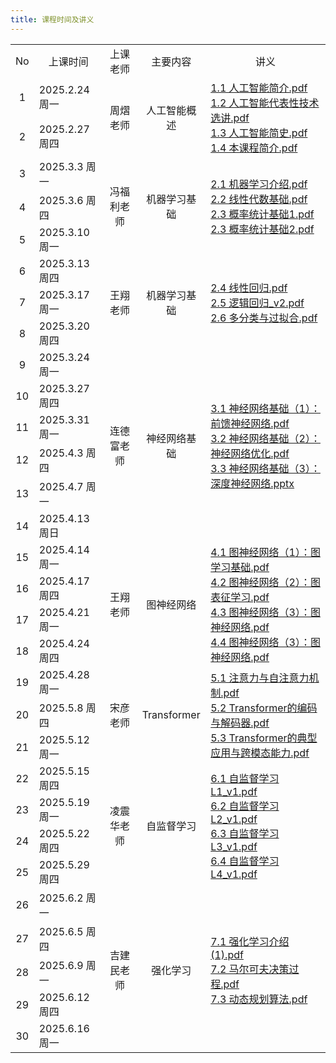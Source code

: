 ```yaml
---
title: 课程时间及讲义
---
```


<table>
  <tbody>
    <tr>
      <td align="center">No</td>
      <td align="center">上课时间</td>
      <td align="center">上课老师</td>
      <td align="center">主要内容</td>
      <td align="center">讲义</td>
    </tr>
    <tr>
      <td align="center">1</td>
      <td>2025.2.24 周一</td>
      <td rowspan="2" align="center">周熠老师</td>
      <td rowspan="2" align="center">人工智能概述</td>
      <td rowspan="2">
        <a href="./1.1 人工智能简介.pdf">1.1 人工智能简介.pdf</a><br />
        <a href="./1.2 人工智能代表性技术选讲.pdf">1.2 人工智能代表性技术选讲.pdf</a><br />
        <a href="./1.3 人工智能简史.pdf">1.3 人工智能简史.pdf</a><br />
        <a href="./1.4 本课程简介.pdf">1.4 本课程简介.pdf</a>
      </td>
    </tr>
    <tr>
      <td align="center">2</td>
      <td>2025.2.27 周四</td>
    </tr>
    <tr>
      <td align="center">3</td>
      <td>2025.3.3 周一</td>
      <td rowspan="3" align="center">冯福利老师</td>
      <td rowspan="3" align="center">机器学习基础</td>
      <td rowspan="3">
        <a href="./2.1 机器学习介绍.pdf">2.1 机器学习介绍.pdf</a><br />
        <a href="./2.2 线性代数基础.pdf">2.2 线性代数基础.pdf</a><br />
        <a href="./2.3 概率统计基础1.pdf">2.3 概率统计基础1.pdf</a><br />
        <a href="./2.3 概率统计基础2.pdf">2.3 概率统计基础2.pdf</a>
      </td>
    </tr>
    <tr>
      <td align="center">4</td>
      <td>2025.3.6 周四</td>
    </tr>
    <tr>
      <td align="center">5</td>
      <td>2025.3.10 周一</td>
    </tr>
    <tr>
      <td align="center">6</td>
      <td>2025.3.13 周四</td>
      <td rowspan="3" align="center">王翔老师</td>
      <td rowspan="3" align="center">机器学习基础</td>
      <td rowspan="3">
        <a href="./2.4 线性回归.pdf">2.4 线性回归.pdf</a><br />
        <a href="./2.5 逻辑回归_v2.pdf">2.5 逻辑回归_v2.pdf</a><br />
        <a href="./2.6 多分类与过拟合.pdf">2.6 多分类与过拟合.pdf</a>
      </td>
    </tr>
    <tr>
      <td align="center">7</td>
      <td>2025.3.17 周一</td>
    </tr>
    <tr>
      <td align="center">8</td>
      <td>2025.3.20 周四</td>
    </tr>
    <tr>
        <td align="center">9</td>
        <td>2025.3.24 周一</td>
        <td rowspan="6" align="center">连德富老师</td>
        <td rowspan="6" align="center">神经网络基础</td>
        <td rowspan="6">
            <a href="./3.1 神经网络基础（1）：前馈神经网络.pdf">3.1 神经网络基础（1）：前馈神经网络.pdf</a><br />
            <a href="./3.2 神经网络基础（2）：神经网络优化.pdf">3.2 神经网络基础（2）：神经网络优化.pdf</a><br />
            <a href="./3.3 神经网络基础（3）：深度神经网络.pptx">3.3 神经网络基础（3）：深度神经网络.pptx</a>
        </td>
    </tr>
    <tr>
      <td align="center">10</td>
      <td>2025.3.27 周四</td>
    </tr>
        <tr>
      <td align="center">11</td>
      <td>2025.3.31 周一</td>
    </tr>
    <tr>
      <td align="center">12</td>
      <td>2025.4.3 周四</td>
    </tr>
    <tr>
      <td align="center">13</td>
      <td>2025.4.7 周一</td>
    </tr>
    </tr>
    <tr>
      <td align="center">14</td>
      <td>2025.4.13 周日</td>
    </tr>
    <tr>
      <td align="center">15</td>
      <td>2025.4.14 周一</td>
      <td rowspan="4" align="center">王翔老师</td>
      <td rowspan="4" align="center">图神经网络</td>
      <td rowspan="4">
            <a href="./4.1 图神经网络（1）：图学习基础.pdf">4.1 图神经网络（1）：图学习基础.pdf</a><br />
            <a href="./4.2 图神经网络（2）：图表征学习.pdf">4.2 图神经网络（2）：图表征学习.pdf</a><br />
            <a href="./4.3 图神经网络（3）：图神经网络.pdf">4.3 图神经网络（3）：图神经网络.pdf</a><br />
            <a href="./4.4 图神经网络（4）：图神经网络.pdf">4.4 图神经网络（3）：图神经网络.pdf</a><br />
        </td>
    </tr>
    <tr>
      <td align="center">16</td>
      <td>2025.4.17 周四</td>
    </tr>
    <tr>
      <td align="center">17</td>
      <td>2025.4.21 周一</td>
    </tr>
    </tr>
    <tr>
      <td align="center">18</td>
      <td>2025.4.24 周四</td>
    </tr>
    <tr>
      <td align="center">19</td>
      <td>2025.4.28 周一</td>
      <td rowspan="3" align="center">宋彦老师</td>
      <td rowspan="3" align="center">Transformer</td>
      <td rowspan="3">
            <a href="./5.1 注意力与自注意力机制.pdf">5.1 注意力与自注意力机制.pdf</a><br/>
            <a href="./5.2 Transformer的编码与解码器.pdf">5.2 Transformer的编码与解码器.pdf</a><br/>
            <a href="./5.3 Transformer的典型应用与跨模态能力.pdf">5.3 Transformer的典型应用与跨模态能力.pdf</a>
      </td>
    </tr>
    <tr>
      <td align="center">20</td>
      <td>2025.5.8 周四</td>
    </tr>
    <tr>
      <td align="center">21</td>
      <td>2025.5.12 周一</td>
    </tr>
    <tr>
      <td align="center">22</td>
      <td>2025.5.15 周四</td>
      <td rowspan="4" align="center">凌震华老师</td>
      <td rowspan="4" align="center">自监督学习</td>
      <td rowspan="4">
        <a href="./6.1 自监督学习L1_v1.pdf">6.1 自监督学习L1_v1.pdf</a><br />
        <a href="./6.2 自监督学习L2_v1.pdf">6.2 自监督学习L2_v1.pdf</a><br />
        <a href="./6.3 自监督学习L3_v1.pdf">6.3 自监督学习L3_v1.pdf</a><br />
        <a href="./6.4 自监督学习L4_v1.pdf">6.4 自监督学习L4_v1.pdf</a>
      </td>
    </tr>
    <tr>
      <td align="center">23</td>
      <td>2025.5.19 周一</td>
    </tr>
    <tr>
      <td align="center">24</td>
      <td>2025.5.22 周四</td>
    </tr>
    <tr>
      <td align="center">25</td>
      <td>2025.5.29 周四</td>
    </tr>
    <tr>
      <td align="center">26</td>
      <td>2025.6.2 周一</td>
      <td rowspan="5" align="center">吉建民老师</td>
      <td rowspan="5" align="center">强化学习</td>
      <td rowspan="5">
        <a href="./7.1 强化学习介绍(1).pdf">7.1 强化学习介绍(1).pdf</a><br />
        <a href="./7.2 马尔可夫决策过程.pdf">7.2 马尔可夫决策过程.pdf</a><br />
        <a href="./7.3 动态规划算法.pdf">7.3 动态规划算法.pdf</a>
      </td>
    </tr>
    <tr>
      <td align="center">27</td>
      <td>2025.6.5 周四</td>
    </tr>
    <tr>
      <td align="center">28</td>
      <td>2025.6.9 周一</td>
    </tr>
    <tr>
      <td align="center">29</td>
      <td>2025.6.12 周四</td>
    </tr>
    <tr>
      <td align="center">30</td>
      <td>2025.6.16 周一</td>
    </tr>
  </tbody>
  <colgroup>
    <col>
    <col>
    <col>
    <col>
    <col>
    <col>
  </colgroup>
</table>
